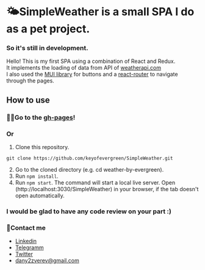 # 🌤SimpleWeather is a small SPA I do as a pet project.
### So it's still in development.

Hello! This is my first SPA using a combination of React and Redux.\
It implements the loading of data from API of [weatherapi.com](https://www.weatherapi.com/)\
I also used the [MUI library](https://mui.com/) for buttons and a [react-router](https://reactrouter.com/) to navigate through the pages.


## How to use
### 🐱‍🏍Go to the [gh-pages](https://keyofevergreen.github.io/weather-by-evergreen/)!
### Or

1. Clone this repository.
```
git clone https://github.com/keyofevergreen/SimpleWeather.git
```
2. Go to the cloned directory (e.g. cd weather-by-evergreen).
3. Run `npm install`.
4. Run `npm start`. The command will start a local live server. Open (http://localhost:3030/SimpleWeather) in your browser, if the tab doesn't open automatically.

### I would be glad to have any code review on your part :)

### 🤙Contact me
- [Linkedin](https://www.linkedin.cn/in/dan-zverev-33841b215)
- [Telegramm](https://t.me/keyofevergreen)
- [Twitter](https://twitter.com/keyofevergreen)
- dany2zverev@gmail.com
